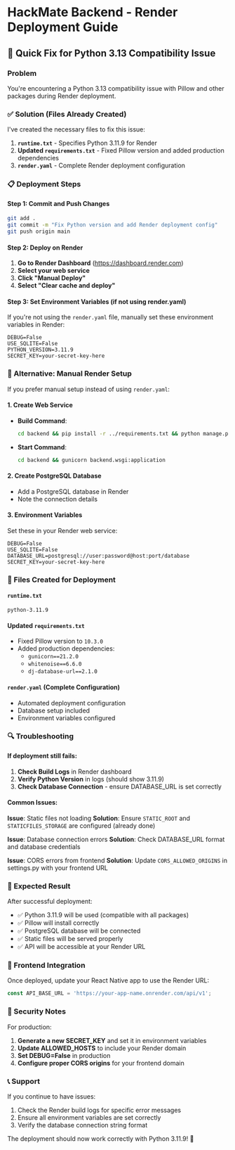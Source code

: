 # HackMate Backend - Render Deployment Guide

## 🚀 Quick Fix for Python 3.13 Compatibility Issue

### Problem
You're encountering a Python 3.13 compatibility issue with Pillow and other packages during Render deployment.

### ✅ Solution (Files Already Created)

I've created the necessary files to fix this issue:

1. **`runtime.txt`** - Specifies Python 3.11.9 for Render
2. **Updated `requirements.txt`** - Fixed Pillow version and added production dependencies
3. **`render.yaml`** - Complete Render deployment configuration

### 📋 Deployment Steps

#### Step 1: Commit and Push Changes
```bash
git add .
git commit -m "Fix Python version and add Render deployment config"
git push origin main
```

#### Step 2: Deploy on Render

1. **Go to Render Dashboard** (https://dashboard.render.com)
2. **Select your web service**
3. **Click "Manual Deploy"**
4. **Select "Clear cache and deploy"**

#### Step 3: Set Environment Variables (if not using render.yaml)

If you're not using the `render.yaml` file, manually set these environment variables in Render:

```
DEBUG=False
USE_SQLITE=False
PYTHON_VERSION=3.11.9
SECRET_KEY=your-secret-key-here
```

### 🔧 Alternative: Manual Render Setup

If you prefer manual setup instead of using `render.yaml`:

#### 1. Create Web Service
- **Build Command**: 
  ```bash
  cd backend && pip install -r ../requirements.txt && python manage.py collectstatic --noinput && python manage.py migrate
  ```
- **Start Command**: 
  ```bash
  cd backend && gunicorn backend.wsgi:application
  ```

#### 2. Create PostgreSQL Database
- Add a PostgreSQL database in Render
- Note the connection details

#### 3. Environment Variables
Set these in your Render web service:
```
DEBUG=False
USE_SQLITE=False
DATABASE_URL=postgresql://user:password@host:port/database
SECRET_KEY=your-secret-key-here
```

### 📁 Files Created for Deployment

#### `runtime.txt`
```
python-3.11.9
```

#### Updated `requirements.txt`
- Fixed Pillow version to `10.3.0`
- Added production dependencies:
  - `gunicorn==21.2.0`
  - `whitenoise==6.6.0`
  - `dj-database-url==2.1.0`

#### `render.yaml` (Complete Configuration)
- Automated deployment configuration
- Database setup included
- Environment variables configured

### 🔍 Troubleshooting

#### If deployment still fails:

1. **Check Build Logs** in Render dashboard
2. **Verify Python Version** in logs (should show 3.11.9)
3. **Check Database Connection** - ensure DATABASE_URL is set correctly

#### Common Issues:

**Issue**: Static files not loading
**Solution**: Ensure `STATIC_ROOT` and `STATICFILES_STORAGE` are configured (already done)

**Issue**: Database connection errors
**Solution**: Check DATABASE_URL format and database credentials

**Issue**: CORS errors from frontend
**Solution**: Update `CORS_ALLOWED_ORIGINS` in settings.py with your frontend URL

### 🎯 Expected Result

After successful deployment:
- ✅ Python 3.11.9 will be used (compatible with all packages)
- ✅ Pillow will install correctly
- ✅ PostgreSQL database will be connected
- ✅ Static files will be served properly
- ✅ API will be accessible at your Render URL

### 📱 Frontend Integration

Once deployed, update your React Native app to use the Render URL:

```javascript
const API_BASE_URL = 'https://your-app-name.onrender.com/api/v1';
```

### 🔐 Security Notes

For production:
1. **Generate a new SECRET_KEY** and set it in environment variables
2. **Update ALLOWED_HOSTS** to include your Render domain
3. **Set DEBUG=False** in production
4. **Configure proper CORS origins** for your frontend domain

### 📞 Support

If you continue to have issues:
1. Check the Render build logs for specific error messages
2. Ensure all environment variables are set correctly
3. Verify the database connection string format

The deployment should now work correctly with Python 3.11.9! 🎉
